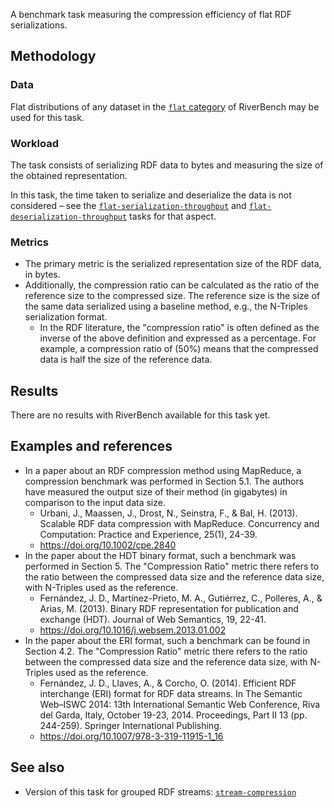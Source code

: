A benchmark task measuring the compression efficiency of flat RDF serializations.

## Methodology

### Data

Flat distributions of any dataset in the [`flat` category](../../categories/flat/index.md) of RiverBench may be used for this task.

### Workload

The task consists of serializing RDF data to bytes and measuring the size of the obtained representation.

In this task, the time taken to serialize and deserialize the data is not considered – see the [`flat-serialization-throughput`](../flat-serialization-throughput/index.md) and [`flat-deserialization-throughput`](../flat-deserialization-throughput/index.md) tasks for that aspect.

### Metrics

- The primary metric is the serialized representation size of the RDF data, in bytes.
- Additionally, the compression ratio can be calculated as the ratio of the reference size to the compressed size. The reference size is the size of the same data serialized using a baseline method, e.g., the N-Triples serialization format.
    - In the RDF literature, the "compression ratio" is often defined as the inverse of the above definition and expressed as a percentage. For example, a compression ratio of (50%) means that the compressed data is half the size of the reference data.

## Results

There are no results with RiverBench available for this task yet.

## Examples and references

- In a paper about an RDF compression method using MapReduce, a compression benchmark was performed in Section 5.1. The authors have measured the output size of their method (in gigabytes) in comparison to the input data size.
    - Urbani, J., Maassen, J., Drost, N., Seinstra, F., & Bal, H. (2013). Scalable RDF data compression with MapReduce. Concurrency and Computation: Practice and Experience, 25(1), 24-39.
    - https://doi.org/10.1002/cpe.2840
- In the paper about the HDT binary format, such a benchmark was performed in Section 5. The "Compression Ratio" metric there refers to the ratio between the compressed data size and the reference data size, with N-Triples used as the reference.
    - Fernández, J. D., Martínez-Prieto, M. A., Gutiérrez, C., Polleres, A., & Arias, M. (2013). Binary RDF representation for publication and exchange (HDT). Journal of Web Semantics, 19, 22-41.
    - https://doi.org/10.1016/j.websem.2013.01.002
- In the paper about the ERI format, such a benchmark can be found in Section 4.2. The "Compression Ratio" metric there refers to the ratio between the compressed data size and the reference data size, with N-Triples used as the reference.
    - Fernández, J. D., Llaves, A., & Corcho, O. (2014). Efficient RDF interchange (ERI) format for RDF data streams. In The Semantic Web–ISWC 2014: 13th International Semantic Web Conference, Riva del Garda, Italy, October 19-23, 2014. Proceedings, Part II 13 (pp. 244-259). Springer International Publishing.
    - https://doi.org/10.1007/978-3-319-11915-1_16

## See also

- Version of this task for grouped RDF streams: [`stream-compression`](../stream-compression/index.md)
